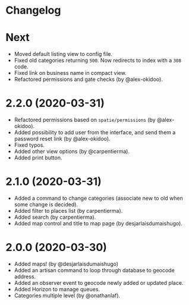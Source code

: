 # Changelog

# Next
- Moved default listing view to config file.
- Fixed old categories returning `500`. Now redirects to index with a `308` code.
- Fixed link on business name in compact view.
- Refactored permissions and gate checks (by @alex-okidoo).

# 2.2.0 (2020-03-31)
- Refactored permissions based on `spatie/permissions` (by @alex-okidoo).
- Added possibility to add user from the interface, and send them a password reset link (by @alex-okidoo).
- Fixed typos.
- Added other view options (by @carpentierma).
- Added print button.

# 2.1.0 (2020-03-31)
- Added a command to change categories (associate new to old when some change is decided).
- Added filter to places list (by carpentierma).
- Added search (by carpentierma).
- Added map control and title to map page (by desjarlaisdumaishugo).

# 2.0.0 (2020-03-30)
- Added maps! (by @desjarlaisdumaishugo)
- Added an artisan command to loop through database to geocode address.
- Added an observer event to geocode newly added or updated place.
- Added Horizon to manage queues.
- Categories multiple level (by @onathanlaf).